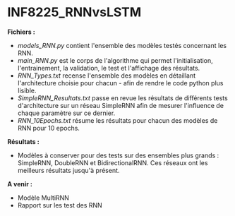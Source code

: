 # INF8225_RNNvsLSTM

**Fichiers :**
- *models_RNN.py* contient l'ensemble des modèles testés concernant les RNN.
- *main_RNN.py* est le corps de l'algorithme qui permet l'initialisation, l'entrainement, la validation, le test et l'affichage des résultats.
- *RNN_Types.txt* recense l'ensemble des modèles en détaillant l'architecture choisie pour chacun - afin de rendre le code python plus lisible.
- *SimpleRNN_Resultats.txt* passe en revue les résultats de différents tests d'architecture sur un réseau SimpleRNN afin de mesurer l'influence de chaque paramètre sur ce dernier.
- *RNN_10Epochs.txt* résume les résultats pour chacun des modèles de RNN pour 10 epochs.

**Résultats :**
- Modèles à conserver pour des tests sur des ensembles plus grands : SimpleRNN, DoubleRNN et BidirectionalRNN. Ces réseaux ont les meilleurs résultats jusqu'à présent.
 
 **A venir :**
 - Modèle MultiRNN
 - Rapport sur les test des RNN
